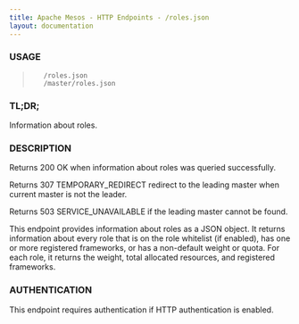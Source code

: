 ```yaml
---
title: Apache Mesos - HTTP Endpoints - /roles.json
layout: documentation
---
```

<!--- This is an automatically generated file. DO NOT EDIT! --->

### USAGE ###
>        /roles.json
>        /master/roles.json

### TL;DR; ###
Information about roles.

### DESCRIPTION ###
Returns 200 OK when information about roles was queried successfully.

Returns 307 TEMPORARY_REDIRECT redirect to the leading master when
current master is not the leader.

Returns 503 SERVICE_UNAVAILABLE if the leading master cannot be
found.

This endpoint provides information about roles as a JSON object.
It returns information about every role that is on the role
whitelist (if enabled), has one or more registered frameworks,
or has a non-default weight or quota. For each role, it returns
the weight, total allocated resources, and registered frameworks.


### AUTHENTICATION ###
This endpoint requires authentication if HTTP authentication is
enabled.